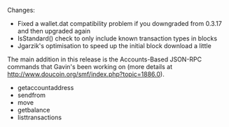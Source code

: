 Changes:
* Fixed a wallet.dat compatibility problem if you downgraded from 0.3.17 and then upgraded again
* IsStandard() check to only include known transaction types in blocks
* Jgarzik's optimisation to speed up the initial block download a little

The main addition in this release is the Accounts-Based JSON-RPC commands that Gavin's been working on (more details at http://www.doucoin.org/smf/index.php?topic=1886.0).  
* getaccountaddress
* sendfrom
* move
* getbalance
* listtransactions
